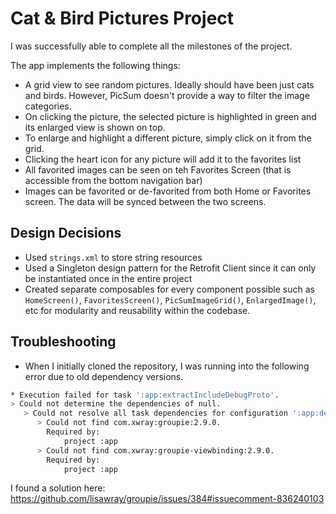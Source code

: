 # Cat & Bird Pictures Project
I was successfully able to complete all the milestones of the project.

The app implements the following things: 
* A grid view to see random pictures. Ideally should have been just cats and birds. However, PicSum doesn't provide a way to filter the image categories.
* On clicking the picture, the selected picture is highlighted in green and its enlarged view is shown on top.
* To enlarge and highlight a different picture, simply click on it from the grid.
* Clicking the heart icon for any picture will add it to the favorites list
* All favorited images can be seen on teh Favorites Screen (that is accessible from the bottom navigation bar)
* Images can be favorited or de-favorited from both Home or Favorites screen. The data will be synced between the two screens.

## Design Decisions
* Used `strings.xml` to store string resources
* Used a Singleton design pattern for the Retrofit Client since it can only be instantiated once in the entire project
* Created separate composables for every component possible such as `HomeScreen()`, `FavoritesScreen()`, `PicSumImageGrid()`, `EnlargedImage()`, etc for modularity and reusability within the codebase.

## Troubleshooting
* When I initially cloned the repository, I was running into the following error due to old dependency versions.
```bash
* Execution failed for task ':app:extractIncludeDebugProto'.
> Could not determine the dependencies of null.
   > Could not resolve all task dependencies for configuration ':app:debugCompileClasspath'.
      > Could not find com.xwray:groupie:2.9.0.
        Required by:
            project :app
      > Could not find com.xwray:groupie-viewbinding:2.9.0.
        Required by:
            project :app
```
I found a solution here: https://github.com/lisawray/groupie/issues/384#issuecomment-836240103